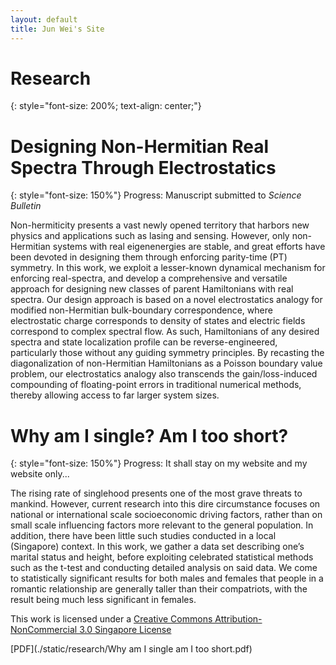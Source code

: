 ```yaml
---
layout: default
title: Jun Wei's Site
---
```


# Research
{: style="font-size: 200%; text-align: center;"}

# Designing Non-Hermitian Real Spectra Through Electrostatics
{: style="font-size: 150%"}
Progress: Manuscript submitted to <em>Science Bulletin</em>

Non-hermiticity presents a vast newly opened territory that harbors new physics and applications such as lasing and sensing. However, only non-Hermitian systems with real eigenenergies are stable, and great efforts have been devoted in designing them through enforcing parity-time (PT) symmetry. In this work, we exploit a lesser-known dynamical mechanism for enforcing real-spectra, and develop a comprehensive and versatile approach for designing new classes of parent Hamiltonians with real spectra. Our design approach is based on a novel electrostatics analogy for modified non-Hermitian bulk-boundary correspondence, where electrostatic charge corresponds to density of states and electric fields correspond to complex spectral flow. As such, Hamiltonians of any desired spectra and state localization profile can be reverse-engineered, particularly those without any guiding symmetry principles. By recasting the diagonalization of non-Hermitian Hamiltonians as a Poisson boundary value problem, our electrostatics analogy also transcends the gain/loss-induced compounding of floating-point errors in traditional numerical methods, thereby allowing access to far larger system sizes.

# Why am I single? Am I too short?
{: style="font-size: 150%"}
Progress: It shall stay on my website and my website only...

The rising rate of singlehood presents one of the most grave threats to mankind. However, current research into this dire circumstance focuses on national or international scale socioeconomic driving factors, rather than on small scale influencing factors more relevant to the general population. In addition, there have been little such studies conducted in a local (Singapore) context. In this work, we gather a data set describing one’s marital status and height, before exploiting celebrated statistical methods such as the t-test and conducting detailed analysis on said data. We come to statistically significant results for both males and females that people in a romantic relationship are generally taller than their compatriots, with the result being much less significant in females.

This work is licensed under a [Creative Commons Attribution-NonCommercial 3.0 Singapore License](https://creativecommons.org/licenses/by-nc/3.0/sg/legalcode)

[PDF](./static/research/Why am I single am I too short.pdf)